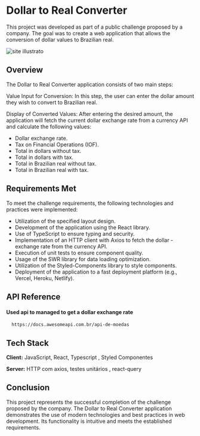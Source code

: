 # Dollar to Real Converter

This project was developed as part of a public challenge proposed by a company. The goal was to create a web application that allows the conversion of dollar values to Brazilian real.

![site illustrato](https://photos.google.com/u/1/share/AF1QipMVYJUG8u9er-_-HrXS79maiP68r1gTG0QGX8l3N2uGDPmzx6bddxO1VtGaxJ6WYg/photo/AF1QipMGI0jjmSn0IfbKNg8efti4ode8as-zbg_nFsi0?key=Rk5uTnpReVdzOFVyNy1PZFlEWV9EVUlMano4OGdR)

## Overview
The Dollar to Real Converter application consists of two main steps:

Value Input for Conversion: In this step, the user can enter the dollar amount they wish to convert to Brazilian real.

 Display of Converted Values: After entering the desired amount, the application will fetch the current dollar exchange rate from a currency API and calculate the following values:

- Dollar exchange rate.
- Tax on Financial Operations (IOF).
- Total in dollars without tax.
- Total in dollars with tax.
- Total in Brazilian real without tax.
- Total in Brazilian real with tax.


## Requirements Met
To meet the challenge requirements, the following technologies and practices were implemented:

- Utilization of the specified layout design.
- Development of the application using the React library.
- Use of TypeScript to ensure typing and security.
- Implementation of an HTTP client with Axios to fetch the dollar - exchange rate from the currency API.
- Execution of unit tests to ensure component quality.
- Usage of the SWR library for data loading optimization.
- Utilization of the Styled-Components library to style components.
- Deployment of the application to a fast deployment platform (e.g., Vercel, Heroku, Netlify).


## API Reference

#### Used api to managed to get a dollar exchange rate

```http
  https://docs.awesomeapi.com.br/api-de-moedas
```


## Tech Stack

**Client:** JavaScript, React, Typescript , Styled Componentes

**Server:** HTTP com axios, testes unitários , react-query


## Conclusion

This project represents the successful completion of the challenge proposed by the company. The Dollar to Real Converter application demonstrates the use of modern technologies and best practices in web development. Its functionality is intuitive and meets the established requirements.
